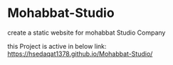 # Mohabbat-Studio
create a static website for mohabbat Studio Company

this Project is active in below link:
https://hsedaqat1378.github.io/Mohabbat-Studio/
